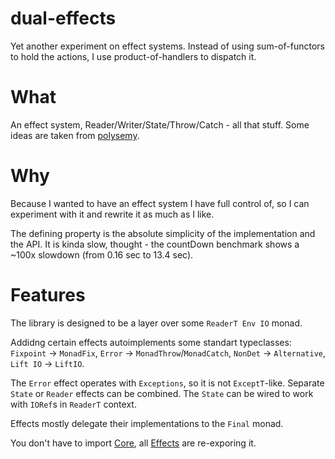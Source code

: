 # dual-effects

Yet another experiment on effect systems. Instead of using sum-of-functors to hold the actions, I use product-of-handlers to dispatch it.

# What

An effect system, Reader/Writer/State/Throw/Catch - all that stuff.
Some ideas are taken from [polysemy](http://hackage.haskell.org/package/polysemy-1.3.0.0).

# Why

Because I wanted to have an effect system I have full control of, so I can experiment with it and rewrite it as much as I like.

The defining property is the absolute simplicity of the implementation and the API.
It is kinda slow, thought - the countDown benchmark shows a ~100x slowdown (from 0.16 sec to 13.4 sec).

# Features

The library is designed to be a layer over some `ReaderT Env IO` monad.

Addidng certain effects autoimplements some standart typeclasses:
`Fixpoint` -> `MonadFix`, `Error` -> `MonadThrow`/`MonadCatch`, `NonDet` -> `Alternative`, `Lift IO` -> `LiftIO`.

The `Error` effect operates with `Exceptions`, so it is not `ExceptT`-like.
Separate `State` or `Reader` effects can be combined. The `State` can be wired to work with `IORef`s in `ReaderT` context.

Effects mostly delegate their implementations to the `Final` monad.

You don't have to import [Core](src/Core.hs), all [Effects](src/Effect) are re-exporing it.
